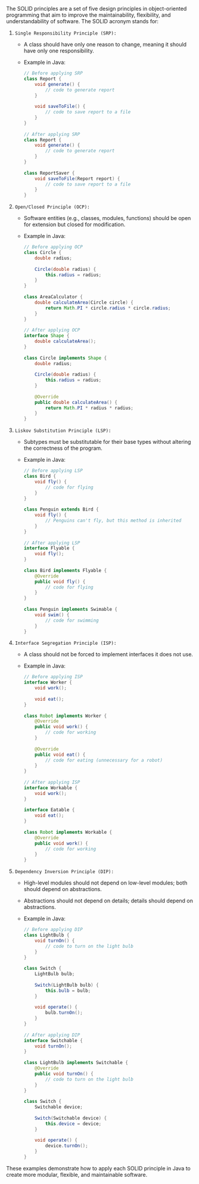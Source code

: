 The SOLID principles are a set of five design principles in object-oriented programming that aim to improve the maintainability, flexibility, and understandability of software. The SOLID acronym stands for:

1. `Single Responsibility Principle (SRP):`
    - A class should have only one reason to change, meaning it should have only one responsibility.
    - Example in Java:

      ```java
      // Before applying SRP
      class Report {
          void generate() {
              // code to generate report
          }
 
          void saveToFile() {
              // code to save report to a file
          }
      }
 
      // After applying SRP
      class Report {
          void generate() {
              // code to generate report
          }
      }
 
      class ReportSaver {
          void saveToFile(Report report) {
              // code to save report to a file
          }
      }
      ```

2. `Open/Closed Principle (OCP):`
    - Software entities (e.g., classes, modules, functions) should be open for extension but closed for modification.
    - Example in Java:

      ```java
      // Before applying OCP
      class Circle {
          double radius;
 
          Circle(double radius) {
              this.radius = radius;
          }
      }
 
      class AreaCalculator {
          double calculateArea(Circle circle) {
              return Math.PI * circle.radius * circle.radius;
          }
      }
 
      // After applying OCP
      interface Shape {
          double calculateArea();
      }
 
      class Circle implements Shape {
          double radius;
 
          Circle(double radius) {
              this.radius = radius;
          }
 
          @Override
          public double calculateArea() {
              return Math.PI * radius * radius;
          }
      }
      ```

3. `Liskov Substitution Principle (LSP):`
    - Subtypes must be substitutable for their base types without altering the correctness of the program.
    - Example in Java:

      ```java
      // Before applying LSP
      class Bird {
          void fly() {
              // code for flying
          }
      }
 
      class Penguin extends Bird {
          void fly() {
              // Penguins can't fly, but this method is inherited
          }
      }
 
      // After applying LSP
      interface Flyable {
          void fly();
      }
 
      class Bird implements Flyable {
          @Override
          public void fly() {
              // code for flying
          }
      }
 
      class Penguin implements Swimable {
          void swim() {
              // code for swimming
          }
      }
      ```

4. `Interface Segregation Principle (ISP):`
    - A class should not be forced to implement interfaces it does not use.
    - Example in Java:

      ```java
      // Before applying ISP
      interface Worker {
          void work();
 
          void eat();
      }
 
      class Robot implements Worker {
          @Override
          public void work() {
              // code for working
          }
 
          @Override
          public void eat() {
              // code for eating (unnecessary for a robot)
          }
      }
 
      // After applying ISP
      interface Workable {
          void work();
      }
 
      interface Eatable {
          void eat();
      }
 
      class Robot implements Workable {
          @Override
          public void work() {
              // code for working
          }
      }
      ```

5. `Dependency Inversion Principle (DIP):`
    - High-level modules should not depend on low-level modules; both should depend on abstractions.
    - Abstractions should not depend on details; details should depend on abstractions.
    - Example in Java:

      ```java
      // Before applying DIP
      class LightBulb {
          void turnOn() {
              // code to turn on the light bulb
          }
      }
 
      class Switch {
          LightBulb bulb;
 
          Switch(LightBulb bulb) {
              this.bulb = bulb;
          }
 
          void operate() {
              bulb.turnOn();
          }
      }
 
      // After applying DIP
      interface Switchable {
          void turnOn();
      }
 
      class LightBulb implements Switchable {
          @Override
          public void turnOn() {
              // code to turn on the light bulb
          }
      }
 
      class Switch {
          Switchable device;
 
          Switch(Switchable device) {
              this.device = device;
          }
 
          void operate() {
              device.turnOn();
          }
      }
      ```

These examples demonstrate how to apply each SOLID principle in Java to create more modular, flexible, and maintainable software.
